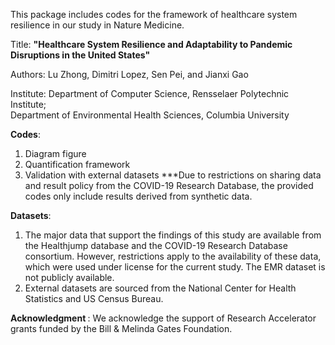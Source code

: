 This package includes codes for the framework of healthcare system resilience in our study in Nature Medicine.

Title: <strong>"Healthcare System Resilience and Adaptability to Pandemic Disruptions in the United States" </strong>

Authors: Lu Zhong, Dimitri Lopez, Sen Pei, and Jianxi Gao

Institute: Department of Computer Science, Rensselaer Polytechnic Institute;<br /> 
                     Department of Environmental Health Sciences, Columbia University

 <strong>Codes</strong>:
1. Diagram figure
2. Quantification framework
3. Validation with external datasets
***Due to restrictions on sharing data and result policy from the COVID-19 Research Database, the provided codes only include results derived from synthetic data.
   
 <strong>Datasets</strong>:
1) The major data that support the findings of this study are available from the
           Healthjump database and the COVID-19 Research Database consortium. However,
           restrictions apply to the availability of these data, which were used under
           license for the current study. The EMR dataset is not publicly available.
2) External datasets are sourced from the National Center for Health Statistics and US Census Bureau.

 <strong>Acknowledgment </strong>:
We acknowledge the support of Research Accelerator grants funded by the Bill \& Melinda Gates Foundation.
